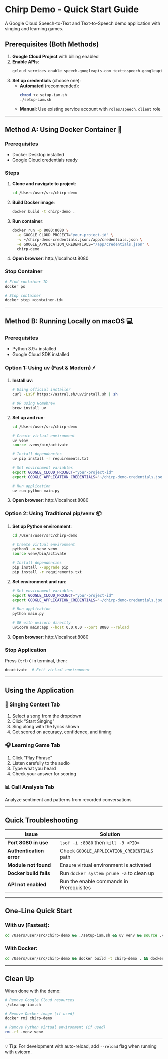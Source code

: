 # Chirp Demo - Quick Start Guide

A Google Cloud Speech-to-Text and Text-to-Speech demo application with singing and learning games.

## Prerequisites (Both Methods)

1. **Google Cloud Project** with billing enabled
2. **Enable APIs**:
   ```bash
   gcloud services enable speech.googleapis.com texttospeech.googleapis.com
   ```
3. **Set up credentials** (choose one):
   - **Automated** (recommended):
     ```bash
     chmod +x setup-iam.sh
     ./setup-iam.sh
     ```
   - **Manual**: Use existing service account with `roles/speech.client` role

---

## Method A: Using Docker Container 🐳

### Prerequisites
- Docker Desktop installed
- Google Cloud credentials ready

### Steps

1. **Clone and navigate to project**:
   ```bash
   cd /Users/user/src/chirp-demo
   ```

2. **Build Docker image**:
   ```bash
   docker build -t chirp-demo .
   ```

3. **Run container**:
   ```bash
   docker run -p 8080:8080 \
     -e GOOGLE_CLOUD_PROJECT="your-project-id" \
     -v ~/chirp-demo-credentials.json:/app/credentials.json \
     -e GOOGLE_APPLICATION_CREDENTIALS="/app/credentials.json" \
     chirp-demo
   ```

4. **Open browser**: http://localhost:8080

### Stop Container
```bash
# Find container ID
docker ps

# Stop container
docker stop <container-id>
```

---

## Method B: Running Locally on macOS 💻

### Prerequisites
- Python 3.9+ installed
- Google Cloud SDK installed

### Option 1: Using uv (Fast & Modern) ⚡

1. **Install uv**:
   ```bash
   # Using official installer
   curl -LsSf https://astral.sh/uv/install.sh | sh
   
   # OR using Homebrew
   brew install uv
   ```

2. **Set up and run**:
   ```bash
   cd /Users/user/src/chirp-demo
   
   # Create virtual environment
   uv venv
   source .venv/bin/activate
   
   # Install dependencies
   uv pip install -r requirements.txt
   
   # Set environment variables
   export GOOGLE_CLOUD_PROJECT="your-project-id"
   export GOOGLE_APPLICATION_CREDENTIALS="~/chirp-demo-credentials.json"
   
   # Run application
   uv run python main.py
   ```

3. **Open browser**: http://localhost:8080

### Option 2: Using Traditional pip/venv 📦

1. **Set up Python environment**:
   ```bash
   cd /Users/user/src/chirp-demo
   
   # Create virtual environment
   python3 -m venv venv
   source venv/bin/activate
   
   # Install dependencies
   pip install --upgrade pip
   pip install -r requirements.txt
   ```

2. **Set environment and run**:
   ```bash
   # Set environment variables
   export GOOGLE_CLOUD_PROJECT="your-project-id"
   export GOOGLE_APPLICATION_CREDENTIALS="~/chirp-demo-credentials.json"
   
   # Run application
   python main.py
   
   # OR with uvicorn directly
   uvicorn main:app --host 0.0.0.0 --port 8080 --reload
   ```

3. **Open browser**: http://localhost:8080

### Stop Application
Press `Ctrl+C` in terminal, then:
```bash
deactivate  # Exit virtual environment
```

---

## Using the Application

### 🎤 Singing Contest Tab
1. Select a song from the dropdown
2. Click "Start Singing"
3. Sing along with the lyrics shown
4. Get scored on accuracy, confidence, and timing

### 🎧 Learning Game Tab
1. Click "Play Phrase"
2. Listen carefully to the audio
3. Type what you heard
4. Check your answer for scoring

### 📊 Call Analysis Tab
Analyze sentiment and patterns from recorded conversations

---

## Quick Troubleshooting

| Issue | Solution |
|-------|----------|
| **Port 8080 in use** | `lsof -i :8080` then `kill -9 <PID>` |
| **Authentication error** | Check `GOOGLE_APPLICATION_CREDENTIALS` path |
| **Module not found** | Ensure virtual environment is activated |
| **Docker build fails** | Run `docker system prune -a` to clean up |
| **API not enabled** | Run the enable commands in Prerequisites |

---

## One-Line Quick Start

### With uv (Fastest):
```bash
cd /Users/user/src/chirp-demo && ./setup-iam.sh && uv venv && source .venv/bin/activate && uv pip install -r requirements.txt && export GOOGLE_CLOUD_PROJECT="your-project-id" && export GOOGLE_APPLICATION_CREDENTIALS="~/chirp-demo-credentials.json" && uv run python main.py
```

### With Docker:
```bash
cd /Users/user/src/chirp-demo && docker build -t chirp-demo . && docker run -p 8080:8080 -e GOOGLE_CLOUD_PROJECT="your-project-id" -v ~/chirp-demo-credentials.json:/app/credentials.json -e GOOGLE_APPLICATION_CREDENTIALS="/app/credentials.json" chirp-demo
```

---

## Clean Up

When done with the demo:
```bash
# Remove Google Cloud resources
./cleanup-iam.sh

# Remove Docker image (if used)
docker rmi chirp-demo

# Remove Python virtual environment (if used)
rm -rf .venv venv
```

---

💡 **Tip**: For development with auto-reload, add `--reload` flag when running with uvicorn.
